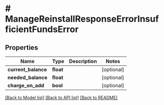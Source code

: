 # # ManageReinstallResponseErrorInsufficientFundsError

## Properties

Name | Type | Description | Notes
------------ | ------------- | ------------- | -------------
**current_balance** | **float** |  | [optional]
**needed_balance** | **float** |  | [optional]
**charge_on_add** | **bool** |  | [optional]

[[Back to Model list]](../../README.md#models) [[Back to API list]](../../README.md#endpoints) [[Back to README]](../../README.md)
